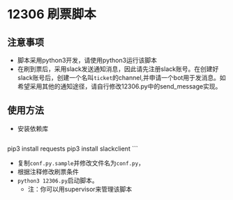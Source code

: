 # 12306 刷票脚本

## 注意事项

- 脚本采用python3开发，请使用python3运行该脚本
- 在刷到票后，采用slack发送通知消息，因此请先注册slack账号。在创建好slack账号后，创建一个名叫`ticket`的channel,并申请一个bot用于发消息。如希望采用其他的通知途径，请自行修改12306.py中的send_message实现。

## 使用方法

- 安装依赖库
    ```
pip3 install requests
pip3 install slackclient
    ```
- 复制`conf.py.sample`并修改文件名为`conf.py`，
- 根据注释修改刷票条件
- `python3 12306.py`启动脚本。
    - 注：你可以用supervisor来管理该脚本
